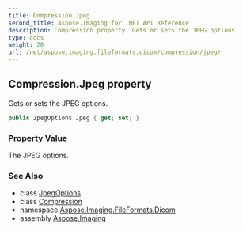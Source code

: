 ```yaml
---
title: Compression.Jpeg
second_title: Aspose.Imaging for .NET API Reference
description: Compression property. Gets or sets the JPEG options
type: docs
weight: 20
url: /net/aspose.imaging.fileformats.dicom/compression/jpeg/
---
```

## Compression.Jpeg property

Gets or sets the JPEG options.

```csharp
public JpegOptions Jpeg { get; set; }
```

### Property Value

The JPEG options.

### See Also

* class [JpegOptions](../../../aspose.imaging.imageoptions/jpegoptions/)
* class [Compression](../)
* namespace [Aspose.Imaging.FileFormats.Dicom](../../compression/)
* assembly [Aspose.Imaging](../../../)


